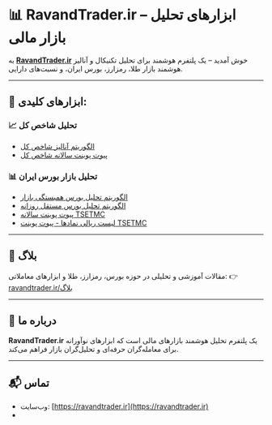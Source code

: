 # 📊 RavandTrader.ir – ابزارهای تحلیل بازار مالی

به **[RavandTrader.ir](https://ravandtrader.ir)** خوش آمدید – یک پلتفرم هوشمند برای تحلیل تکنیکال و آنالیز هوشمند بازار طلا، رمزارز، بورس ایران، و نسبت‌های دارایی.

---

## 🔧 ابزارهای کلیدی:

### 📈 تحلیل شاخص کل
- [الگوریتم آنالیز شاخص کل](https://ravandtrader.ir/الگوریتم-آنالیز-شاخص-کل/trend)
- [پیوت پوینت سالانه شاخص کل](https://ravandtrader.ir/پیوت-پوینت-سالانه-شاخص-کل-بورس)

### 📊 تحلیل بازار بورس ایران
- [الگوریتم تحلیل بورس همبستگی بازار](https://ravandtrader.ir/الگوریتم-آنالیز-بورس-همبستگی-بازار/trend)
- [الگوریتم تحلیل بورس مستقل روزانه](https://ravandtrader.ir/الگوریتم-آنالیز-بورسی-مستقل-بازار/daily)
- [پیوت پوینت سالانه TSETMC](https://ravandtrader.ir/پیوت-پوینت-سالانه-TSETMC/)
- [لیست ریالی نمادها - پیوت پوینت TSETMC](https://ravandtrader.ir/pivot-list/لیست-ریالی-نمادها-پیوت-پوینت-TSETMC)

---

## 📝 بلاگ
مقالات آموزشی و تحلیلی در حوزه بورس، رمزارز، طلا و ابزارهای معاملاتی:
👉 [ravandtrader.ir/بلاگ](https://ravandtrader.ir/بلاگ/)

---

## 📌 درباره ما
**RavandTrader.ir** یک پلتفرم تحلیل هوشمند بازارهای مالی است که ابزارهای نوآورانه‌ برای معامله‌گران حرفه‌ای و تحلیل‌گران بازار فراهم می‌کند.

---

## 📬 تماس
- وب‌سایت: [https://ravandtrader.ir](https://ravandtrader.ir)
-
